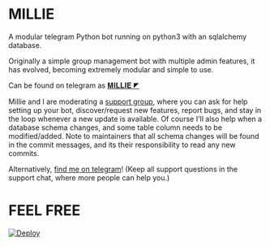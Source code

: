 

# MILLIE
A modular telegram Python bot running on python3 with an sqlalchemy database.

Originally a simple group management bot with multiple admin features, it has evolved, becoming extremely modular and 
simple to use.

Can be found on telegram as [𝐌𝐈𝐋𝐋𝐈𝐄 ◤](https://t.me/cp_managerbot)

Millie and I are moderating a [support group](https://t.me/cpbotssupport), where you can ask for help setting up your
bot, discover/request new features, report bugs, and stay in the loop whenever a new update is available. Of course
I'll also help when a database schema changes, and some table column needs to be modified/added. Note to maintainers that all schema changes will be found in the commit messages, and its their responsibility to read any new commits.


Alternatively, [find me on telegram](https://t.me/neer_j)! (Keep all support questions in the support chat, where more people can help you.)

# FEEL FREE

[![Deploy](https://www.herokucdn.com/deploy/button.svg)](https://heroku.com/deploy?template=https://github.com/neera-j/millie)

